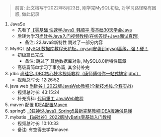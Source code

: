 > 前言: 此文档写于2022年8月23日, 刚学完MySQL初级, 对学习路径略有困惑, 做此记录

1. JavaSe
   * 先看了[【零基础 快速学Java】韩顺平 零基础30天学会Java](https://www.bilibili.com/video/BV1fh411y7R8)
   * 后转为学习[尚硅谷Java入门视频教程(在线答疑+Java面试真题)](https://www.bilibili.com/video/BV1Kb411W75N)
     * 备注: 22Java8新特性 跳过了一部分内容
2. MySQL [MySQL数据库教程天花板，mysql安装到mysql高级，强！硬！](https://www.bilibili.com/video/BV1iq4y1u7vj)
   * 初级篇已完成
     * 备注: 跳过了 其他数据库对象, MySQL8.0新特性篇章
   * 高级篇简单学习了事务篇, 其余待补完
3. jdbc [尚硅谷JDBC核心技术视频教程（康师傅带你一站式搞定jdbc）](https://www.bilibili.com/video/BV1eJ411c7rf)
   * 视频总时长: 12:26:52
4. java web [尚硅谷丨2022版JavaWeb教程(全新技术栈,全程实战)](https://www.bilibili.com/video/BV1AS4y177xJ?spm_id_from=333.337.search-card.all.click&vd_source=227a5aefae1243baf4d6aba45dec67bf)
   * 视频总时长: 43:15:24
   * 补充资料: [代码重工 JavaWeb教程](https://heavy_code_industry.gitee.io/code_heavy_industry/pro001-javaweb/lecture/)
5. maven 配置 [IDEA配置Maven](https://blog.csdn.net/qq_45867488/article/details/115748607)
6. spring5 [【狂神说Java】Spring5最新完整教程IDEA版通俗易懂](https://www.bilibili.com/video/BV1WE411d7Dv)
7. mybatis [【尚硅谷】2022版MyBatis零基础入门教程](https://www.bilibili.com/video/BV1VP4y1c7j7)
   - 视频总时长: 10:10:33
   - 备注: 有空得去学学maven
